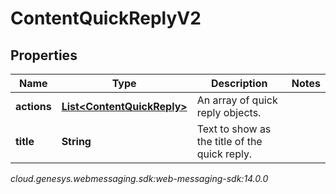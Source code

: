 # ContentQuickReplyV2


## Properties

| Name | Type | Description | Notes |
| ------------ | ------------- | ------------- | ------------- |
| **actions** | [**List&lt;ContentQuickReply&gt;**](ContentQuickReply) | An array of quick reply objects. |  |
| **title** | **String** | Text to show as the title of the quick reply. |  |




_cloud.genesys.webmessaging.sdk:web-messaging-sdk:14.0.0_
